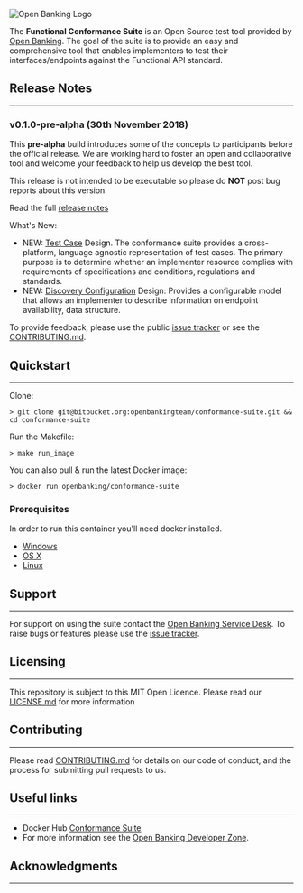 ![Open Banking Logo](https://bitbucket.org/openbankingteam/conformance-suite/raw/99b76db5f60bb4d790d6f32bffae29cbe95a3661/docs/static_files/OBIE_logotype_blue_RGB.PNG)

The **Functional Conformance Suite** is an Open Source test tool provided by [Open Banking](https://www.openbanking.org.uk/). The goal of the suite is to provide an easy and comprehensive tool that enables implementers to test their interfaces/endpoints against the Functional API standard.

## Release Notes 
* * *

### v0.1.0-pre-alpha (30th November 2018)

This **pre-alpha** build introduces some of the concepts to participants before the official release. We are working hard to foster an open and collaborative tool and welcome your feedback to help us develop the best tool.

This release is not intended to be executable so please do **NOT** post bug reports about this version.

Read the full [release notes](docs/releases/v0.1.0-pre-alpha.md)

What's New:

* NEW: [Test Case](docs/test-case-design.md) Design. The conformance suite provides a cross-platform, language agnostic representation of test cases. The primary purpose is to determine whether an implementer resource complies with requirements of specifications and conditions, regulations and standards.
* NEW: [Discovery Configuration](docs/discovery.md) Design: Provides a configurable model that allows an implementer to describe information on endpoint availability, data structure.

To provide feedback, please use the public [issue tracker](https://bitbucket.org/openbankingteam/conformance-suite/issues) or see the [CONTRIBUTING.md](CONTRIBUTING.md).

## Quickstart
* * *

Clone:

    
    > git clone git@bitbucket.org:openbankingteam/conformance-suite.git && cd conformance-suite


Run the Makefile:


    > make run_image


You can also pull & run the latest Docker image:


    > docker run openbanking/conformance-suite


### Prerequisites

In order to run this container you'll need docker installed.

* [Windows](https://docs.docker.com/windows/started)
* [OS X](https://docs.docker.com/mac/started/)
* [Linux](https://docs.docker.com/linux/started/)

## Support
* * *

For support on using the suite contact the [Open Banking Service Desk](https://openbanking.atlassian.net/servicedesk/customer/portals). To raise bugs or features please use the [issue tracker](https://bitbucket.org/openbankingteam/conformance-suite/issues).

## Licensing
* * *

This repository is subject to this MIT Open Licence. Please read our [LICENSE.md](LICENSE.md) for more information

## Contributing
* * *
Please read [CONTRIBUTING.md](CONTRIBUTING.md) for details on our code of conduct, and the process for submitting pull requests to us.

## Useful links
* * *

* Docker Hub [Conformance Suite](https://hub.docker.com/r/openbanking/conformance-suite/)
* For more information see the [Open Banking Developer Zone](https://openbanking.atlassian.net/wiki/spaces/DZ/overview).


## Acknowledgments
* * *

